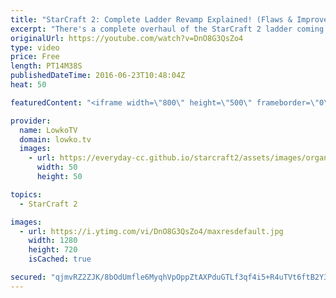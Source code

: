 ```yaml
---
title: "StarCraft 2: Complete Ladder Revamp Explained! (Flaws & Improvements)"
excerpt: "There's a complete overhaul of the StarCraft 2 ladder coming up. Subscribe for more videos: http://lowko.tv/youtube Official StarCraft video: https://www.youtube.com/watch?v=IUzUVXL_-Qc  The StarCraft 2 ladder will be getting an update soon. It's been in the works for a long time, and the StarCraft team"
originalUrl: https://youtube.com/watch?v=DnO8G3QsZo4
type: video
price: Free
length: PT14M38S
publishedDateTime: 2016-06-23T10:48:04Z
heat: 50

featuredContent: "<iframe width=\"800\" height=\"500\" frameborder=\"0\" src=\"https://www.youtube.com/embed/DnO8G3QsZo4\" allow=\"accelerometer; autoplay; encrypted-media; gyroscope; picture-in-picture\" allowfullscreen></iframe>"

provider:
  name: LowkoTV
  domain: lowko.tv
  images:
    - url: https://everyday-cc.github.io/starcraft2/assets/images/organizations/lowko.tv-50x50.jpg
      width: 50
      height: 50

topics:
  - StarCraft 2

images:
  - url: https://i.ytimg.com/vi/DnO8G3QsZo4/maxresdefault.jpg
    width: 1280
    height: 720
    isCached: true

secured: "qjmvRZ2ZJK/8bOdUmfle6MyqhVpOppZtAXPduGTLf3qf4i5+R4uTVt6ftB2Y3TfV/ox44a0MrzfgmXyTiRBuHiK0xPOwiFepsu9uXl6fUWN1REqXPBgls3St5bnOboSKlB5FoIszBI8S7IYvQdq2e7fO1MecSBPpo5w82B4KRkFZwA79/CRVpixuCebwIqFjJYSGixOILJQMYJu6k+h4AWnlvIShaOmKvAi3SeDV4C2THRWYZQJMngVZJpC0z5omtjztgEd2Qj5Tbm+uovPih21/O2BmkURPECwVknFTFYHfhpXk60Puw+MtrxTdb29myjvNBdTt8YnQ4hdcMrscJpu/4dO3RyH4XYDYpwyJLdA0JKiWe0QebBA3yAKGF0XnRcRa7LrGTDgm68zpU2CDKZGGchmud/u3/F7yuSQrsEo=;+mQ518Dx1A2zLT9WqTb0sw=="
---
```


